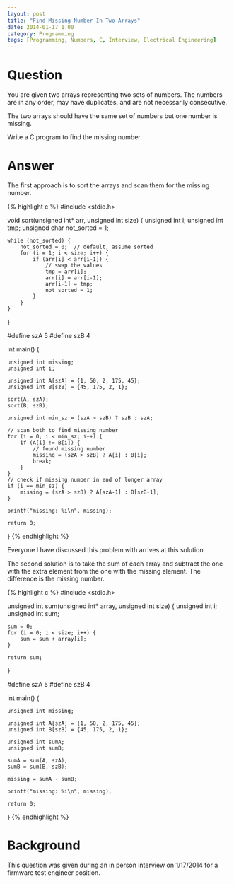 ```yaml
---
layout: post
title: "Find Missing Number In Two Arrays"
date: 2014-01-17 1:00
category: Programming
tags: [Programming, Numbers, C, Interview, Electrical Engineering]
---
```


# Question

You are given two arrays representing two sets of numbers.
The numbers are in any order, may have duplicates, and are
not necessarily consecutive.

The two arrays should have the same set of numbers but one
number is missing.

Write a C program to find the missing number.

# Answer

The first approach is to sort the arrays and scan them for
the missing number.

{% highlight c %}
#include <stdio.h>

void sort(unsigned int* arr, unsigned int size) {
    unsigned int i;
    unsigned int tmp;
    unsigned char not_sorted = 1;

    while (not_sorted) {
        not_sorted = 0;  // default, assume sorted
        for (i = 1; i < size; i++) {
            if (arr[i] < arr[i-1]) {
                // swap the values
                tmp = arr[i];
                arr[i] = arr[i-1];
                arr[i-1] = tmp;
                not_sorted = 1;
            }
        }
    }
}

#define szA 5
#define szB 4

int main() {

    unsigned int missing;
    unsigned int i;

    unsigned int A[szA] = {1, 50, 2, 175, 45};
    unsigned int B[szB] = {45, 175, 2, 1};

    sort(A, szA);
    sort(B, szB);

    unsigned int min_sz = (szA > szB) ? szB : szA;

    // scan both to find missing number
    for (i = 0; i < min_sz; i++) {
        if (A[i] != B[i]) {
            // found missing number
            missing = (szA > szB) ? A[i] : B[i];
            break;
        }
    }
    // check if missing number in end of longer array
    if (i == min_sz) {
        missing = (szA > szB) ? A[szA-1] : B[szB-1];
    }

    printf("missing: %i\n", missing);

    return 0;
}
{% endhighlight %}

Everyone I have discussed this problem with arrives at this solution.

The second solution is to take the sum of each array and subtract
the one with the extra element from the one with the missing
element.  The difference is the missing number.

{% highlight c %}
#include <stdio.h>

unsigned int sum(unsigned int* array, unsigned int size) {
	unsigned int i;
	unsigned int sum;

	sum = 0;
	for (i = 0; i < size; i++) {
		sum = sum + array[i];	
	}

	return sum;
}

#define szA 5
#define szB 4

int main() {

	unsigned int missing;

	unsigned int A[szA] = {1, 50, 2, 175, 45};
	unsigned int B[szB] = {45, 175, 2, 1};

	unsigned int sumA;	
	unsigned int sumB;	

	sumA = sum(A, szA);
	sumB = sum(B, szB);

	missing = sumA - sumB;

	printf("missing: %i\n", missing);

	return 0;
}
{% endhighlight %}

# Background

This question was given during an in person interview on 1/17/2014 for
a firmware test engineer position.
